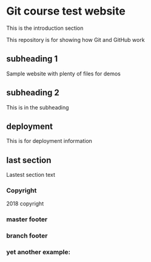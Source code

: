 # Git course test website
This is the introduction section

This repository is for showing how Git and GitHub work

## subheading 1

Sample website with plenty of files for demos

## subheading 2
This is in the subheading

## deployment
This is for deployment information

## last section
Lastest section text

### Copyright
2018 copyright
 
### master footer

### branch footer

### yet another example: